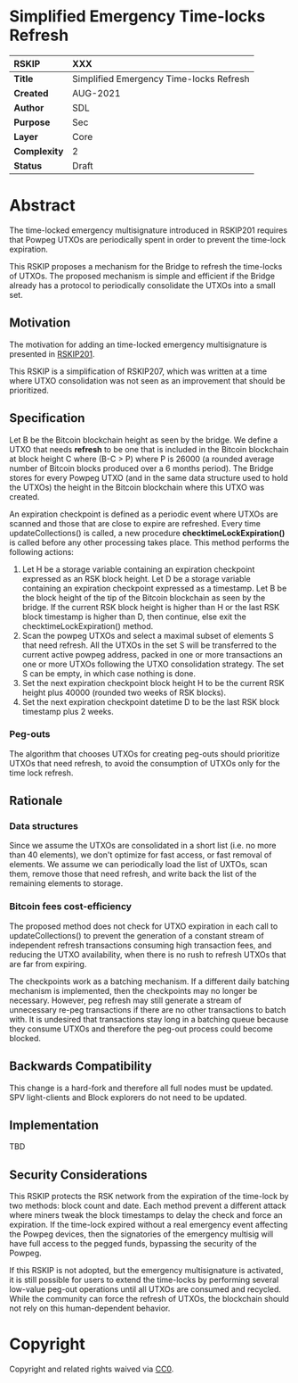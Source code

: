 # Simplified Emergency Time-locks Refresh


|RSKIP          | XXX |
| :------------ |:-------------|
|**Title**      |Simplified Emergency Time-locks Refresh|
|**Created**    |AUG-2021 |
|**Author**     | SDL |
|**Purpose**    |Sec |
|**Layer**      |Core |
|**Complexity** |2 |
|**Status**     |Draft |

#  **Abstract**

The time-locked emergency multisignature introduced in RSKIP201 requires that Powpeg UTXOs are periodically spent in order to prevent the time-lock expiration. 

This RSKIP proposes a mechanism for the Bridge to refresh the time-locks of UTXOs. The proposed mechanism is simple and efficient if the Bridge already has a protocol to periodically consolidate the UTXOs into a small set.



## Motivation

The motivation for adding an time-locked emergency multisignature is presented in [RSKIP201](https://github.com/rsksmart/RSKIPs/blob/master/IPs/RSKIP201.md).


This RSKIP is a simplification of RSKIP207, which was written at a time where UTXO consolidation was not seen as an improvement that should be prioritized.

## Specification

Let B be the Bitcoin blockchain height as seen by the bridge. We define a UTXO that needs **refresh** to be one that is included in the Bitcoin blockchain at block height C where (B-C > P) where P is 26000 (a rounded average number of Bitcoin blocks produced over a 6 months period). 
The Bridge stores for every Powpeg UTXO (and in the same data structure used to hold the UTXOs) the height in the Bitcoin blockchain where this UTXO was created.

An expiration checkpoint is defined as a periodic event where UTXOs are scanned and those that are close to expire are refreshed. Every time updateCollections() is called, a new procedure **checktimeLockExpiration()** is called before any other processing takes place. This method performs the following actions:

1. Let H be a storage variable containing an expiration checkpoint expressed as an RSK block height. Let D be a storage variable containing an expiration checkpoint expressed as a timestamp. Let B be the block height of the tip of the Bitcoin blockchain as seen by the bridge. If the current RSK block height is higher than H or the last RSK block timestamp is higher than D, then continue, else exit the checktimeLockExpiration() method.
2. Scan the powpeg UTXOs and select a maximal subset of elements S that need refresh. All the UTXOs in the set S will be transferred to the current active powpeg address, packed in one or more transactions an one or more UTXOs following the UTXO consolidation strategy. The set S can be empty, in which case nothing is done. 
3. Set the next expiration checkpoint block height H to be the current RSK height plus 40000 (rounded two weeks of RSK blocks). 
4. Set the next expiration checkpoint datetime D to be the last RSK block timestamp plus 2 weeks.


### Peg-outs

The algorithm that chooses UTXOs for creating peg-outs should prioritize UTXOs that need refresh, to avoid the consumption of UTXOs only for the time lock refresh. 

## Rationale

### Data structures

Since we assume the UTXOs are consolidated in a short list (i.e. no more than 40 elements), we don't optimize for fast access, or fast removal of elements. We assume we can periodically load the list of UXTOs, scan them, remove those that need refresh, and write back the list of the remaining elements to storage.

### Bitcoin fees cost-efficiency

The proposed method does not check for UTXO expiration in each call to updateCollections() to prevent the generation of a constant stream of independent refresh transactions consuming high transaction fees, and reducing the UTXO availability, when there is no rush to refresh UTXOs that are far from expiring. 

The checkpoints work as a batching mechanism. If a different daily batching mechanism is implemented, then the checkpoints may no longer be necessary. However, peg refresh may still generate a stream of unnecessary re-peg transactions if there are no other transactions to batch with. It is undesired that transactions stay long in a batching queue because they consume UTXOs and therefore the peg-out process could become blocked.

## Backwards Compatibility

This change is a hard-fork and therefore all full nodes must be updated. SPV light-clients and Block explorers do not need to be updated. 

## Implementation

TBD

## Security Considerations

This RSKIP protects the RSK network from the expiration of the time-lock by two methods: block count and date. Each method prevent a different attack where miners tweak the block timestamps to delay the check and force an expiration. If the time-lock expired without a real emergency event affecting the Powpeg devices, then the signatories of the emergency multisig will have full access to the pegged funds, bypassing the security of the Powpeg.

If this RSKIP is not adopted, but the emergency multisignature is activated, it is still possible for users to extend the time-locks by performing several low-value peg-out operations until all UTXOs are consumed and recycled. While the community can force the refresh of UTXOs, the blockchain should not rely on this human-dependent behavior.

# **Copyright**

Copyright and related rights waived via [CC0](https://creativecommons.org/publicdomain/zero/1.0/).